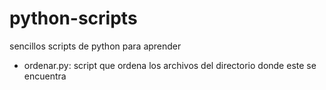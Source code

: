 # python-scripts
sencillos scripts de python para aprender


- ordenar.py: script que ordena los archivos del directorio donde este se encuentra
